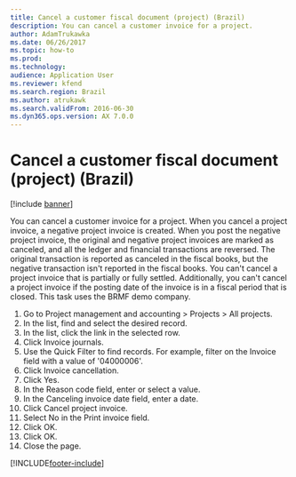 ```yaml
---
title: Cancel a customer fiscal document (project) (Brazil)
description: You can cancel a customer invoice for a project.
author: AdamTrukawka
ms.date: 06/26/2017
ms.topic: how-to
ms.prod: 
ms.technology: 
audience: Application User
ms.reviewer: kfend
ms.search.region: Brazil
ms.author: atrukawk
ms.search.validFrom: 2016-06-30
ms.dyn365.ops.version: AX 7.0.0
---
```

# Cancel a customer fiscal document (project) (Brazil)

[!include [banner](../../includes/banner.md)]

You can cancel a customer invoice for a project. When you cancel a project invoice, a negative project invoice is created. When you post the negative project invoice, the original and negative project invoices are marked as canceled, and all the ledger and financial transactions are reversed. The original transaction is reported as canceled in the fiscal books, but the negative transaction isn't reported in the fiscal books. You can't cancel a project invoice that is partially or fully settled. Additionally, you can't cancel a project invoice if the posting date of the invoice is in a fiscal period that is closed. This task uses the BRMF demo company.

1. Go to Project management and accounting > Projects > All projects.
2. In the list, find and select the desired record.
3. In the list, click the link in the selected row.
4. Click Invoice journals.
5. Use the Quick Filter to find records. For example, filter on the Invoice field with a value of '04000006'.
6. Click Invoice cancellation.
7. Click Yes.
8. In the Reason code field, enter or select a value.
9. In the Canceling invoice date field, enter a date.
10. Click Cancel project invoice.
11. Select No in the Print invoice field.
12. Click OK.
13. Click OK.
14. Close the page.



[!INCLUDE[footer-include](../../../includes/footer-banner.md)]

